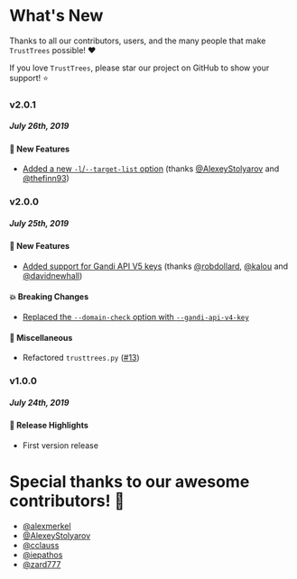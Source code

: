 # What's New

Thanks to all our contributors, users, and the many people that make `TrustTrees` possible! :heart:

If you love `TrustTrees`, please star our project on GitHub to show your support! :star:

<!--
# A.B.C
##### MMM DD(th|rd), YYYY

#### :newspaper: News
#### :mega: Release Highlights
#### :boom: Breaking Changes
#### :tada: New Features
#### :sparkles: Usability
#### :mortar_board: Walkthrough / Help
#### :performing_arts: Performance
#### :telescope: Accuracy
#### :bug: Bugfixes
#### :snake: Miscellaneous
#### :art: Display Changes

[#xxxx]: https://github.com/mandatoryprogrammer/TrustTrees/pull/xxxx
[@xxxx]: https://github.com/xxxx
-->

### v2.0.1
##### July 26th, 2019

#### :tada: New Features

- [Added a new `-l`/`--target-list` option](https://github.com/mandatoryprogrammer/TrustTrees/commit/b3dc983e642e0a47d28de6161a61a8706f18bf34) (thanks [@AlexeyStolyarov] and [@thefinn93])

[@thefinn93]: https://github.com/thefinn93



### v2.0.0
##### July 25th, 2019

#### :tada: New Features

- [Added support for Gandi API V5 keys](https://github.com/mandatoryprogrammer/TrustTrees/commit/76e5813c1f9d2baa39e4a6fd78e2c60073d2e87e) (thanks [@robdollard], [@kalou] and [@davidnewhall])

#### :boom: Breaking Changes

- [Replaced the `--domain-check` option with `--gandi-api-v4-key`](https://github.com/mandatoryprogrammer/TrustTrees/commit/76e5813c1f9d2baa39e4a6fd78e2c60073d2e87e)

#### :snake: Miscellaneous

- Refactored `trusttrees.py` ([#13])

[#13]: https://github.com/mandatoryprogrammer/TrustTrees/pull/13
[@robdollard]: https://github.com/robdollard
[@kalou]: https://github.com/kalou
[@davidnewhall]: https://github.com/davidnewhall



### v1.0.0
##### July 24th, 2019

#### :mega: Release Highlights

- First version release



# Special thanks to our awesome contributors! :clap:

- [@alexmerkel]
- [@AlexeyStolyarov]
- [@cclauss]
- [@iepathos]
- [@zard777]

[@alexmerkel]: https://github.com/alexmerkel
[@AlexeyStolyarov]: https://github.com/AlexeyStolyarov
[@cclauss]: https://github.com/cclauss
[@iepathos]: https://github.com/iepathos
[@zard777]: https://github.com/zard777
